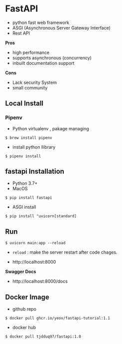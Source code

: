 # FastAPI
- python fast web framework 
- ASGI (Asynchronous Server Gateway Interface)
- Rest API


**Pros**
- high performance
- supports asynchronous (concurrency)
- inbuilt documentation support


**Cons**
- Lack security System
- small community

## Local Install

### Pipenv
- Python virtualenv , pakage managing

```
$ brew install pipenv
```

- install python llibrary
```
$ pipenv install
```


## fastapi Installation 
- Python 3.7+
- MacOS

```
$ pip install fastapi
```

- ASGI install
```
$ pip install "uvicorn[standard]
```



## Run
```
$ uvicorn main:app --reload
```
- ```reload``` :  make the server restart after code chages.

- http://localhost:8000 

**Swagger Docs**
- http://localhost:8000/docs



## Docker Image
- github repo
```
$ docker pull ghcr.io/yeov/fastapi-tutorial:1.1
```

- docker hub
```
$ docker pull tjdduq97/fastapi:1.0
```
